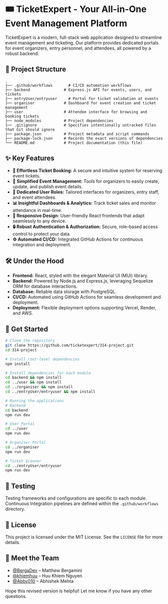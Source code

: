
# 🎟️ TicketExpert - Your All-in-One Event Management Platform

TicketExpert is a modern, full-stack web application designed to streamline event management and ticketing. Our platform provides dedicated portals for event organizers, entry personnel, and attendees, all powered by a robust backend.

## 📂 Project Structure

```
.
├── .github/workflows       # CI/CD automation workflows
├── backend               # Express.js API for events, users, and tickets
├── entryUser/entryuser     # Portal for ticket validation at events
├── organiser             # Dashboard for event creation and ticket management
├── user                  # Attendee interface for browsing and booking tickets
├── node_modules          # Project dependencies
├── .gitignore            # Specifies intentionally untracked files that Git should ignore
├── package.json          # Project metadata and script commands
├── package-lock.json     # Records the exact versions of dependencies
└── README.md             # Project documentation (this file)
```

## ✨ Key Features

- **🎫 Effortless Ticket Booking:** A secure and intuitive system for reserving event tickets.
- **📅 Simplified Event Management:** Tools for organizers to easily create, update, and publish event details.
- **👤 Dedicated User Roles:** Tailored interfaces for organizers, entry staff, and event attendees.
- **📊 Insightful Dashboards & Analytics:** Track ticket sales and monitor attendance in real-time.
- **📱 Responsive Design:** User-friendly React frontends that adapt seamlessly to any device.
- **🔒 Robust Authentication & Authorization:** Secure, role-based access control to protect your data.
- **⚙️ Automated CI/CD:** Integrated GitHub Actions for continuous integration and deployment.

## 🛠️ Under the Hood

- **Frontend:** React, styled with the elegant Material UI (MUI) library.
- **Backend:** Powered by Node.js and Express.js, leveraging Sequelize ORM for database interactions.
- **Database:** Reliable data storage with PostgreSQL.
- **CI/CD:** Automated using GitHub Actions for seamless development and deployment.
- **Deployment:** Flexible deployment options supporting Vercel, Render, and AWS.

## 🚀 Get Started

```bash
# Clone the repository
git clone https://github.com/ticketexpert/314-project.git
cd 314-project

# Install root-level dependencies
npm install

# Install dependencies for each module
cd backend && npm install
cd ../user && npm install
cd ../organiser && npm install
cd ../entryUser/entryuser && npm install

# Running the applications
# Backend
cd backend
npm run dev

# User Portal
cd ../user
npm run dev

# Organiser Portal
cd ../organiser
npm run dev

# Ticket Scanner
cd ../entryUser/entryuser
npm run dev
```

## 🧪 Testing

Testing frameworks and configurations are specific to each module. Continuous Integration pipelines are defined within the `.github/workflows` directory.

## 📜 License

This project is licensed under the MIT License. See the `LICENSE` file for more details.

## 🤝 Meet the Team

- [@BergaDev](https://github.com/BergaDev) – Matthew Bergamini
- [@khiemhuu](https://github.com/khiemhuu) – Huu Khiem Nguyen
- [@Abby010](https://github.com/Abby010) – Abhishek Mehta

Hope this revised version is helpful! Let me know if you have any other questions.
